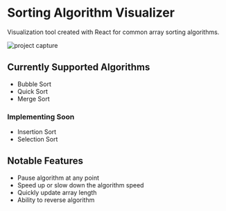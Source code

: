 # Sorting Algorithm Visualizer

Visualization tool created with React for common array sorting algorithms.

<img src="./images/project_capture.png" alt="project capture" />

## Currently Supported Algorithms

* Bubble Sort
* Quick Sort
* Merge Sort

### Implementing Soon

* Insertion Sort
* Selection Sort

## Notable Features

* Pause algorithm at any point
* Speed up or slow down the algorithm speed
* Quickly update array length
* Ability to reverse algorithm




